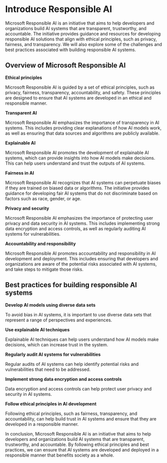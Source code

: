 # **Introduce Responsible AI**

Microsoft Responsible AI is an initiative that aims to help developers and organizations build AI systems that are transparent, trustworthy, and accountable. The initiative provides guidance and resources for developing responsible AI solutions that align with ethical principles, such as privacy, fairness, and transparency. We will also explore some of the challenges and best practices associated with building responsible AI systems.

## Overview of Microsoft Responsible AI 

**Ethical principles** 

Microsoft Responsible AI is guided by a set of ethical principles, such as privacy, fairness, transparency, accountability, and safety. These principles are designed to ensure that AI systems are developed in an ethical and responsible manner.

**Transparent AI**

Microsoft Responsible AI emphasizes the importance of transparency in AI systems. This includes providing clear explanations of how AI models work, as well as ensuring that data sources and algorithms are publicly available.

**Explainable AI** 

Microsoft Responsible AI promotes the development of explainable AI systems, which can provide insights into how AI models make decisions. This can help users understand and trust the outputs of AI systems.

**Fairness in AI** 

Microsoft Responsible AI recognizes that AI systems can perpetuate biases if they are trained on biased data or algorithms. The initiative provides guidance for developing fair AI systems that do not discriminate based on factors such as race, gender, or age.

**Privacy and security** 

Microsoft Responsible AI emphasizes the importance of protecting user privacy and data security in AI systems. This includes implementing strong data encryption and access controls, as well as regularly auditing AI systems for vulnerabilities.

**Accountability and responsibility** 

Microsoft Responsible AI promotes accountability and responsibility in AI development and deployment. This includes ensuring that developers and organizations are aware of the potential risks associated with AI systems, and take steps to mitigate those risks.

## Best practices for building responsible AI systems

**Develop AI models using diverse data sets** 

To avoid bias in AI systems, it is important to use diverse data sets that represent a range of perspectives and experiences.

**Use explainable AI techniques** 

Explainable AI techniques can help users understand how AI models make decisions, which can increase trust in the system.

**Regularly audit AI systems for vulnerabilities** 

Regular audits of AI systems can help identify potential risks and vulnerabilities that need to be addressed.


**Implement strong data encryption and access controls** 

Data encryption and access controls can help protect user privacy and security in AI systems.


**Follow ethical principles in AI development** 

Following ethical principles, such as fairness, transparency, and accountability, can help build trust in AI systems and ensure that they are developed in a responsible manner.

In conclusion, Microsoft Responsible AI is an initiative that aims to help developers and organizations build AI systems that are transparent, trustworthy, and accountable. By following ethical principles and best practices, we can ensure that AI systems are developed and deployed in a responsible manner that benefits society as a whole.